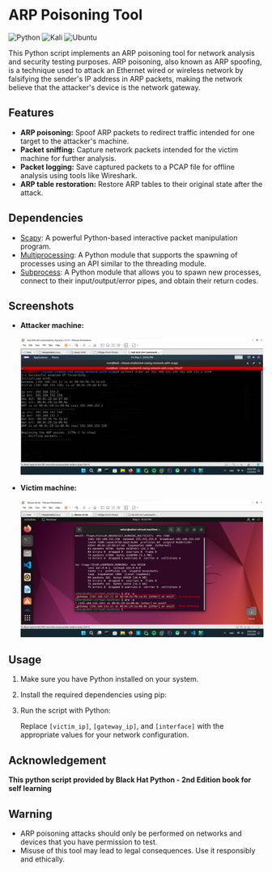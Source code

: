 # ARP Poisoning Tool

![Python](https://img.shields.io/badge/python-3670A0?style=for-the-badge&logo=python&logoColor=ffdd54)  ![Kali](https://img.shields.io/badge/Kali-268BEE?style=for-the-badge&logo=kalilinux&logoColor=white)  ![Ubuntu](https://img.shields.io/badge/Ubuntu-E95420?style=for-the-badge&logo=ubuntu&logoColor=white)


This Python script implements an ARP poisoning tool for network analysis and security testing purposes. ARP poisoning, also known as ARP spoofing, is a technique used to attack an Ethernet wired or wireless network by falsifying the sender's IP address in ARP packets, making the network believe that the attacker's device is the network gateway.

## Features

- **ARP poisoning:** Spoof ARP packets to redirect traffic intended for one target to the attacker's machine.
- **Packet sniffing:** Capture network packets intended for the victim machine for further analysis.
- **Packet logging:** Save captured packets to a PCAP file for offline analysis using tools like Wireshark.
- **ARP table restoration:** Restore ARP tables to their original state after the attack.

## Dependencies

- [Scapy](https://scapy.net/): A powerful Python-based interactive packet manipulation program.
- [Multiprocessing](https://docs.python.org/3/library/multiprocessing.html): A Python module that supports the spawning of processes using an API similar to the threading module.
- [Subprocess](https://docs.python.org/3/library/subprocess.html): A Python module that allows you to spawn new processes, connect to their input/output/error pipes, and obtain their return codes.

## Screenshots
- **Attacker machine:**<br><br>
![](screenshots\Screenshot_2024-05-03_220237.png)

- **Victim machine:**<br><br>
![](screenshots\Screenshot_2024-05-03.png)

## Usage

1. Make sure you have Python installed on your system.
2. Install the required dependencies using pip:
3. Run the script with Python:

    Replace `[victim_ip]`, `[gateway_ip]`, and `[interface]` with the appropriate values for your network configuration.

## Acknowledgement
**This python script provided by Black Hat Python - 2nd Edition book for self learning**

## Warning

- ARP poisoning attacks should only be performed on networks and devices that you have permission to test.
- Misuse of this tool may lead to legal consequences. Use it responsibly and ethically.


